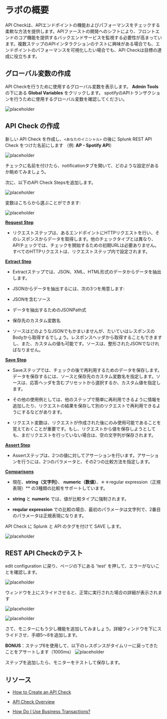 # ラボの概要

API Checkは、APIエンドポイントの機能およびパフォーマンスをチェックする柔軟な方法を提供します。APIファーストの開発へのシフトにより、フロントエンドのコア機能を提供するバックエンドサービスを監視する必要性が高まっています。複数ステップのAPIインタラクションのテストに興味がある場合でも、エンドポイントのパフォーマンスを可視化したい場合でも、API Checkは目標の達成に役立ちます。

## グローバル変数の作成

API Checkを行うために使用するグローバル変数を表示します。 **Admin Tools** の下にある **Global Variables** をクリックします。 spotifyのAPIトランザクションを行うために使用するグローバル変数を確認してください。

![placeholder](../images/synthetics/image21.png)

## API Check の作成

新しい API Check を作成し、`<あなたのイニシャル>` の後に Splunk REST API Check をつけた名前にします （例: **AP - Spotify API**）

![placeholder](../images/synthetics/image34.png)

チェックに名前を付けたら、notificationタブを開いて、どのような設定があるか眺めてみましょう。

次に、以下のAPI Check Stepsを追加します。

 ![placeholder](../images/synthetics/image12.png)

変数はこちらから選ぶことができます:

![placeholder](../images/synthetics/image13.png)

[**Request Step**](https://help.rigor.com/hc/en-us/articles/115004583747-API-Check-Request-Step)

- リクエストステップは、あるエンドポイントにHTTPリクエストを行い、そのレスポンスからデータを取得します。他のチェックタイプとは異なり、APIチェックでは、チェックを開始するための初期URLは必要ありません。すべてのHTTPリクエストは、リクエストステップ内で設定されます。

[**Extract Step**](https://help.rigor.com/hc/en-us/articles/115004582607-API-Check-Extract-Step)

- Extractステップでは、JSON、XML、HTML形式のデータからデータを抽出します。

- JSONからデータを抽出するには、次の3つを用意します:

- JSONを含むソース

- データを抽出するためのJSONPath式

- 保存先のカスタム変数名

- ソースはどのようなJSONでもかまいませんが、たいていはレスポンスのBodyから取得するでしょう。レスポンスヘッダから取得することもできますし、また、カスタムの値も可能です。ソースは、整形されたJSONでなければなりません。

[**Save Step**](https://help.rigor.com/hc/en-us/articles/115004743868-API-Check-Save-Step)

- Saveステップでは、チェックの後で再利用するためのデータを保存します。データを保存するには、ソースと保存先のカスタム変数名を指定します。ソースは、応答ヘッダを含むプリセットから選択するか、カスタム値を指定します。

- その他の使用例としては、他のステップで簡単に再利用できるように情報を追加したり、リクエストの結果を保存して別のリクエストで再利用できるようにするなどがあります。

- リクエスト変数は、リクエストが作成された後にのみ使用可能であることを覚えておくことが重要です。もし、リクエストから値を保存しようとしても、まだリクエストを行っていない場合は、空の文字列が保存されます。

[**Assert Step**](https://help.rigor.com/hc/en-us/articles/115004742408-API-Check-Assert-Step)

- Assertステップは、2つの値に対してアサーションを行います。アサーションを行うには、2つのパラメータと、その2つの比較方法を指定します。

[**Comparisons**](https://help.rigor.com/hc/en-us/articles/115004742408-API-Check-Assert-Step)

- 現在、**string（文字列）**、 **numeric（数値）**、＊＊regular expression（正規表現）** の3種類の比較をサポートしています。

- **string** と **numeric** では、値が比較タイプに強制されます。

- **reqular expression** での比較の場合、最初のパラメータは文字列で、2番目のパラメータは正規表現になります。

API Check に Splunk と API のタグを付けて SAVE します。

![placeholder](../images/synthetics/image4.png)

## REST API Checkのテスト

edit configuration に戻り、ページの下にある 'test' を押して、エラーがないことを確認します。

![placeholder](../images/synthetics/image20.png)

ウィンドウを上にスライドさせると、正常に実行された場合の詳細が表示されます

![placeholder](../images/synthetics/image25.png)

![placeholder](../images/synthetics/image24.png)

さて、モニターにもう少し機能を追加してみましょう。詳細ウィンドウを下にスライドさせ、手順5～8を追加します。

**BONUS**：ステップ6を使用して、以下のレスポンスがタイムリーに戻ってきたことをアサートします（1000ms） ![placeholder](../images/synthetics/image7.png)

ステップを追加したら、モニターをテストして保存します。

## リソース

- [How to Create an API Check](https://help.rigor.com/hc/en-us/articles/115004817308-How-to-Create-an-API-Check)

- [API Check Overview](https://help.rigor.com/hc/en-us/articles/115004952508-API-Check-Overview)

- [How Do I Use Business Transactions?](https://help.rigor.com/hc/en-us/articles/360049442854-How-Do-I-Use-Business-Transactions)
